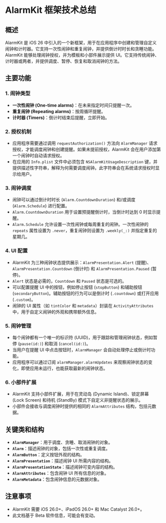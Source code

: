 # AlarmKit 框架技术总结

## 概述
AlarmKit 是 iOS 26 中引入的一个新框架，用于在应用程序中创建和管理自定义闹钟和计时器。它支持一次性闹钟和重复闹钟，并提供倒计时时长和贪睡功能。AlarmKit 能够处理闹钟授权，并为模板和小部件展示提供 UI。它支持传统闹钟、计时器或两者，并提供调度、暂停、恢复和取消闹钟的方法。

## 主要功能

### 1. 闹钟类型
*   **一次性闹钟 (One-time alarms)**：在未来指定时间只提醒一次。
*   **重复闹钟 (Repeating alarms)**：按周循环提醒。
*   **计时器 (Timers)**：倒计时结束后提醒，立即开始。

### 2. 授权机制
*   应用程序需要通过调用 `requestAuthorization()` 方法向 `AlarmManager` 请求授权，才能调度闹钟和创建提醒。如果未提前授权，AlarmKit 会在用户添加第一个闹钟时自动请求授权。
*   在应用的 `Info.plist` 文件中必须包含 `NSAlarmKitUsageDescription` 键，并提供描述性字符串，解释为何需要调度闹钟。此字符串会在系统请求授权时显示给用户。

### 3. 闹钟调度
*   闹钟可以通过倒计时时长 (`Alarm.CountdownDuration`) 和/或调度 (`Alarm.Schedule`) 进行配置。
*   `Alarm.CountdownDuration` 用于设置预提醒倒计时，当倒计时达到 0 时显示提醒。
*   `Alarm.Schedule` 允许设置一次性闹钟或每周重复的闹钟。一次性闹钟的 `repeats` 属性设置为 `.never`，重复闹钟则设置为 `.weekly(_:)` 并指定重复的星期几。

### 4. UI 配置
*   AlarmKit 为三种闹钟状态提供展示：`AlarmPresentation.Alert` (提醒)、`AlarmPresentation.Countdown` (倒计时) 和 `AlarmPresentation.Paused` (暂停)。
*   `Alert` 状态是必需的，`Countdown` 和 `Paused` 状态是可选的。
*   可以配置提醒 UI 中的按钮，例如停止按钮 (`stopButton`) 和辅助按钮 (`secondaryButton`)。辅助按钮的行为可以是倒计时 (`.countdown`) 或打开应用 (`.custom`)。
*   闹钟的 UI 属性（如 `tintColor` 和 `metadata`）封装在 `ActivityAttributes` 中，用于自定义闹钟的外观和携带额外信息。

### 5. 闹钟管理
*   每个闹钟都有一个唯一的标识符 (UUID)，用于跟踪和管理闹钟状态，例如暂停 (`pause(id:)`) 和取消 (`cancel(id:)`)。
*   当用户在提醒 UI 中点击按钮时，`AlarmManager` 会自动处理停止或倒计时功能。
*   应用程序可以通过订阅 `alarmManager.alarmUpdates` 来观察闹钟状态的变化，即使应用未运行，也能获取最新的闹钟状态。

### 6. 小部件扩展
*   AlarmKit 支持小部件扩展，用于在灵动岛 (Dynamic Island)、锁定屏幕 (Lock Screen) 和待机 (StandBy) 模式下自定义非提醒状态的展示。
*   小部件会接收与调度闹钟时提供的相同的 `AlarmAttributes` 结构，包括元数据。

## 关键类和结构
*   **`AlarmManager`**：用于调度、贪睡、取消闹钟的对象。
*   **`Alarm`**：描述闹钟的对象，包括一次性或重复调度。
*   **`AlarmButton`**：定义按钮外观的结构。
*   **`AlarmPresentation`**：描述闹钟 UI 所需内容的结构。
*   **`AlarmPresentationState`**：描述闹钟可变内容的结构。
*   **`AlarmAttributes`**：包含闹钟 UI 所有信息的对象。
*   **`AlarmMetadata`**：包含闹钟信息的元数据对象。

## 注意事项
*   AlarmKit 需要 iOS 26.0+、iPadOS 26.0+ 和 Mac Catalyst 26.0+。
*   此文档基于 Beta 软件信息，可能会有变动。

